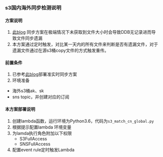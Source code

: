 ### s3国内海外同步检测说明

#### 方案说明

1. [此blog](https://aws.amazon.com/cn/blogs/china/lambda-overseas-china-s3-file/) 同步方案在极端情况下未获取到文件大小时会导致DDB无记录进而导致文件同步遗漏
2. 本方案通过定时触发，对比某一天内的所有文件来判断是否有遗漏文件，对于遗漏文件通过在源s3桶copy文件的方式触发重传。


#### 前置条件

1. 已参考[此blog](https://aws.amazon.com/cn/blogs/china/lambda-overseas-china-s3-file/)部署准实时同步方案
2. 环境准备
  * 海外s3桶ak、sk
  * sns topic，并创建对应的订阅

#### 本方案部署说明

1. 创建lambda函数，运行环境为Python3.6，代码为`s3_match_cn_global.py`
2. 根据提示配置lambda 环境变量
3. 为lamda执行角色附加以下权限
    * S3FullAccess
    * SNSFullAccess
4. 配置event rule定时触发Lambda